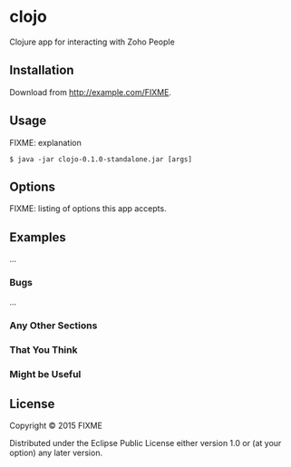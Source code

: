 # clojo

Clojure app for interacting with Zoho People

## Installation

Download from http://example.com/FIXME.


## Usage

FIXME: explanation

    $ java -jar clojo-0.1.0-standalone.jar [args]

## Options

FIXME: listing of options this app accepts.

## Examples

...

### Bugs

...

### Any Other Sections
### That You Think
### Might be Useful

## License

Copyright © 2015 FIXME

Distributed under the Eclipse Public License either version 1.0 or (at
your option) any later version.

